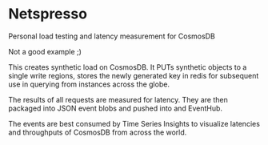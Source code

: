 Netspresso
==========

Personal load testing and latency measurement for CosmosDB

Not a good example ;)

This creates synthetic load on CosmosDB. It PUTs synthetic objects to
a single write regions, stores the newly generated key in redis for
subsequent use in querying from instances across the globe. 

The results of all requests are measured for latency. They are then
packaged into JSON event blobs and pushed into and EventHub. 

The events are best consumed by Time Series Insights to visualize
latencies and throughputs of CosmosDB from across the world.



